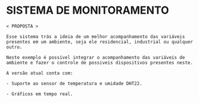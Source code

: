 #  SISTEMA DE MONITORAMENTO

    < PROPOSTA > 

    Esse sistema trás a ideia de um melhor acompanhamento das variáveis presentes em um ambiente, seja ele residencial, industrial ou qualquer outro. 

    Neste exemplo é possível integrar o acompanhamento das variáveis de ambiente e fazer o controle de possiveis dispositivos presentes neste.

    A versão atual conta com:

    - Suporte ao sensor de temperatura e umidade DHT22.
    
    - Gráficos em tempo real.


